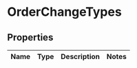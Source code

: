 # OrderChangeTypes

## Properties
Name | Type | Description | Notes
------------ | ------------- | ------------- | -------------
